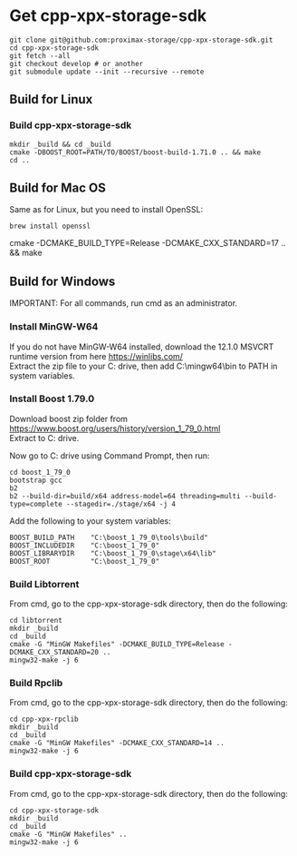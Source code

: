 # Get cpp-xpx-storage-sdk

```shell
git clone git@github.com:proximax-storage/cpp-xpx-storage-sdk.git
cd cpp-xpx-storage-sdk
git fetch --all
git checkout develop # or another
git submodule update --init --recursive --remote
```

## Build for Linux

### Build cpp-xpx-storage-sdk

```shell
mkdir _build && cd _build
cmake -DBOOST_ROOT=PATH/TO/BOOST/boost-build-1.71.0 .. && make
cd ..
```

## Build for Mac OS

Same as for Linux, but you need to install OpenSSL: 
```shell
brew install openssl
```

cmake -DCMAKE_BUILD_TYPE=Release -DCMAKE_CXX_STANDARD=17 .. && make

## Build for Windows

IMPORTANT: For all commands, run cmd as an administrator.

### Install MinGW-W64 ###
If you do not have MinGW-W64 installed, download the 12.1.0 MSVCRT runtime version from here https://winlibs.com/  
Extract the zip file to your C: drive, then add C:\mingw64\bin to PATH in system variables.

###  Install Boost 1.79.0

Download boost zip folder from https://www.boost.org/users/history/version_1_79_0.html  
Extract to C: drive.  
  
Now go to C: drive using Command Prompt, then run:

```shell
cd boost_1_79_0
bootstrap gcc
b2
b2 --build-dir=build/x64 address-model=64 threading=multi --build-type=complete --stagedir=./stage/x64 -j 4
```

Add the following to your system variables:

```shell
BOOST_BUILD_PATH    "C:\boost_1_79_0\tools\build"
BOOST_INCLUDEDIR    "C:\boost_1_79_0"
BOOST_LIBRARYDIR    "C:\boost_1_79_0\stage\x64\lib"
BOOST_ROOT          "C:\boost_1_79_0"
```

### Build Libtorrent

From cmd, go to the cpp-xpx-storage-sdk directory, then do the following:

```shell
cd libtorrent
mkdir _build
cd _build
cmake -G "MinGW Makefiles" -DCMAKE_BUILD_TYPE=Release -DCMAKE_CXX_STANDARD=20 ..
mingw32-make -j 6
```

### Build Rpclib

From cmd, go to the cpp-xpx-storage-sdk directory, then do the following:

```shell
cd cpp-xpx-rpclib
mkdir _build
cd _build
cmake -G "MinGW Makefiles" -DCMAKE_CXX_STANDARD=14 ..
mingw32-make -j 6
```

### Build cpp-xpx-storage-sdk

From cmd, go to the cpp-xpx-storage-sdk directory, then do the following:

```shell
cd cpp-xpx-storage-sdk
mkdir _build
cd _build
cmake -G "MinGW Makefiles" ..
mingw32-make -j 6
```

